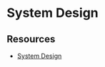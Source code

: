 # System Design

## Resources

- [System Design](https://github.com/karanpratapsingh/system-design?tab=readme-ov-file#what-is-system-design)
